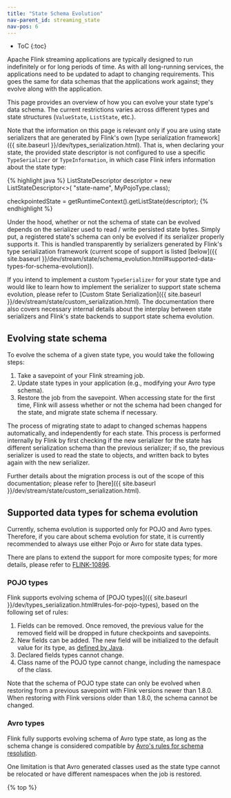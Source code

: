 ```yaml
---
title: "State Schema Evolution"
nav-parent_id: streaming_state
nav-pos: 6
---
```

<!--
Licensed to the Apache Software Foundation (ASF) under one
or more contributor license agreements.  See the NOTICE file
distributed with this work for additional information
regarding copyright ownership.  The ASF licenses this file
to you under the Apache License, Version 2.0 (the
"License"); you may not use this file except in compliance
with the License.  You may obtain a copy of the License at

  http://www.apache.org/licenses/LICENSE-2.0

Unless required by applicable law or agreed to in writing,
software distributed under the License is distributed on an
"AS IS" BASIS, WITHOUT WARRANTIES OR CONDITIONS OF ANY
KIND, either express or implied.  See the License for the
specific language governing permissions and limitations
under the License.
-->

* ToC
{:toc}

Apache Flink streaming applications are typically designed to run indefinitely or for long periods of time.
As with all long-running services, the applications need to be updated to adapt to changing requirements.
This goes the same for data schemas that the applications work against; they evolve along with the application.

This page provides an overview of how you can evolve your state type's data schema. 
The current restrictions varies across different types and state structures (`ValueState`, `ListState`, etc.).

Note that the information on this page is relevant only if you are using state serializers that are
generated by Flink's own [type serialization framework]({{ site.baseurl }}/dev/types_serialization.html).
That is, when declaring your state, the provided state descriptor is not configured to use a specific `TypeSerializer`
or `TypeInformation`, in which case Flink infers information about the state type:

<div data-lang="java" markdown="1">
{% highlight java %}
ListStateDescriptor<MyPojoType> descriptor =
    new ListStateDescriptor<>(
        "state-name",
        MyPojoType.class);

checkpointedState = getRuntimeContext().getListState(descriptor);
{% endhighlight %}
</div>

Under the hood, whether or not the schema of state can be evolved depends on the serializer used to read / write
persisted state bytes. Simply put, a registered state's schema can only be evolved if its serializer properly
supports it. This is handled transparently by serializers generated by Flink's type serialization framework
(current scope of support is listed [below]({{ site.baseurl }}/dev/stream/state/schema_evolution.html#supported-data-types-for-schema-evolution)).

If you intend to implement a custom `TypeSerializer` for your state type and would like to learn how to implement
the serializer to support state schema evolution, please refer to
[Custom State Serialization]({{ site.baseurl }}/dev/stream/state/custom_serialization.html).
The documentation there also covers necessary internal details about the interplay between state serializers and Flink's
state backends to support state schema evolution.

## Evolving state schema

To evolve the schema of a given state type, you would take the following steps:

 1. Take a savepoint of your Flink streaming job.
 2. Update state types in your application (e.g., modifying your Avro type schema).
 3. Restore the job from the savepoint. When accessing state for the first time, Flink will assess whether or not
 the schema had been changed for the state, and migrate state schema if necessary.

The process of migrating state to adapt to changed schemas happens automatically, and independently for each state.
This process is performed internally by Flink by first checking if the new serializer for the state has different
serialization schema than the previous serializer; if so, the previous serializer is used to read the state to objects,
and written back to bytes again with the new serializer.

Further details about the migration process is out of the scope of this documentation; please refer to
[here]({{ site.baseurl }}/dev/stream/state/custom_serialization.html).

## Supported data types for schema evolution

Currently, schema evolution is supported only for POJO and Avro types. Therefore, if you care about schema evolution for
state, it is currently recommended to always use either Pojo or Avro for state data types.

There are plans to extend the support for more composite types; for more details,
please refer to [FLINK-10896](https://issues.apache.org/jira/browse/FLINK-10896).

### POJO types

Flink supports evolving schema of [POJO types]({{ site.baseurl }}/dev/types_serialization.html#rules-for-pojo-types),
based on the following set of rules:

 1. Fields can be removed. Once removed, the previous value for the removed field will be dropped in future checkpoints and savepoints.
 2. New fields can be added. The new field will be initialized to the default value for its type, as
    [defined by Java](https://docs.oracle.com/javase/tutorial/java/nutsandbolts/datatypes.html).
 3. Declared fields types cannot change.
 4. Class name of the POJO type cannot change, including the namespace of the class.

Note that the schema of POJO type state can only be evolved when restoring from a previous savepoint with Flink versions
newer than 1.8.0. When restoring with Flink versions older than 1.8.0, the schema cannot be changed.

### Avro types

Flink fully supports evolving schema of Avro type state, as long as the schema change is considered compatible by
[Avro's rules for schema resolution](http://avro.apache.org/docs/current/spec.html#Schema+Resolution).

One limitation is that Avro generated classes used as the state type cannot be relocated or have different
namespaces when the job is restored.

{% top %}
